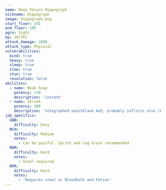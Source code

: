 ```yaml
---
name: Deep Palace Hippogryph
nickname: Hippogryph
image: hippogryph.png
start_floor: 191
end_floor: 195
agro: Sight
hp: 28776?
attack_damage: 2898
attack_type: Physical
vulnerabilities:
  bind: true
  heavy: true
  sleep: true
  slow: true
  stun: true
  resolution: false
abilities:
  - name: Beak Snap
    potency: 130
    description: 'instant'
  - name: Shriek
    potency: 200
    description: 'telegraphed pointblank AoE; probably inflicts stun (6s)'
job_specifics:
  GNB:
    difficulty: Easy
  MCH:
    difficulty: Medium
    notes:
      - Can be painful. Sprint and Leg Graze recommended
  RDM:
    difficulty: Hard
    notes:
      - Steel required
  RPR:
    difficulty: Hard
    notes:
      - 'Requires steel or Bloodbath and Potion'
---
```

